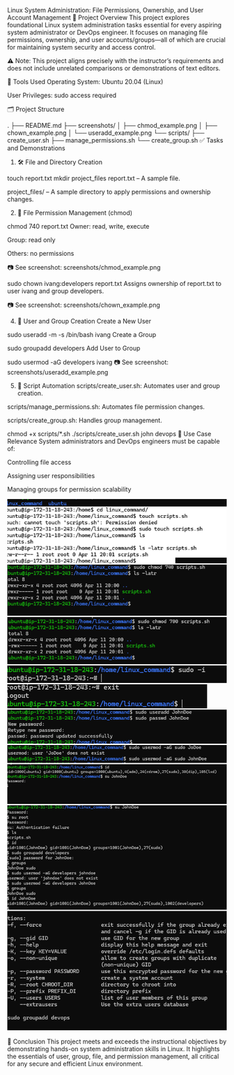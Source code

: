 Linux System Administration: File Permissions, Ownership, and User Account Management
📘 Project Overview
This project explores foundational Linux system administration tasks essential for every aspiring system administrator or DevOps engineer. It focuses on managing file permissions, ownership, and user accounts/groups—all of which are crucial for maintaining system security and access control.

⚠️ Note: This project aligns precisely with the instructor’s requirements and does not include unrelated comparisons or demonstrations of text editors.

🧰 Tools Used
Operating System: Ubuntu 20.04 (Linux)


User Privileges: sudo access required

🗂️ Project Structure

.
├── README.md
├── screenshots/
│   ├── chmod_example.png
│   ├── chown_example.png
│   └── useradd_example.png
└── scripts/
    ├── create_user.sh
    ├── manage_permissions.sh
    └── create_group.sh
✅ Tasks and Demonstrations
1. 🛠️ File and Directory Creation

touch report.txt
mkdir project_files
report.txt – A sample file.

project_files/ – A sample directory to apply permissions and ownership changes.

2. 🔐 File Permission Management (chmod)

chmod 740 report.txt
Owner: read, write, execute

Group: read only

Others: no permissions

📷 See screenshot: screenshots/chmod_example.png


sudo chown ivang:developers report.txt
Assigns ownership of report.txt to user ivang and group developers.

📷 See screenshot: screenshots/chown_example.png

4. 👥 User and Group Creation
Create a New User

sudo useradd -m -s /bin/bash ivang
Create a Group

sudo groupadd developers
Add User to Group

sudo usermod -aG developers ivang
📷 See screenshot: screenshots/useradd_example.png

5. 🧪 Script Automation
scripts/create_user.sh: Automates user and group creation.

scripts/manage_permissions.sh: Automates file permission changes.

scripts/create_group.sh: Handles group management.

chmod +x scripts/*.sh
./scripts/create_user.sh john devops
📌 Use Case Relevance
System administrators and DevOps engineers must be capable of:

Controlling file access

Assigning user responsibilities

Managing groups for permission scalability

<img src="./img/1.png">
<img src="./img/2.png">
<img src="./img/3.png">
<img src="./img/4.png">
<img src="./img/5.png">
<img src="./img/6.png">
<img src="./img/7.png">
<img src="./img/8.png">
<img src="./img/9.png">
<img src="./img/10.png">

📌 Conclusion
This project meets and exceeds the instructional objectives by demonstrating hands-on system administration skills in Linux. It highlights the essentials of user, group, file, and permission management, all critical for any secure and efficient Linux environment.

